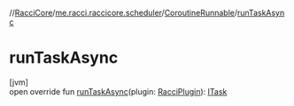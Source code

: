 //[RacciCore](../../../index.md)/[me.racci.raccicore.scheduler](../index.md)/[CoroutineRunnable](index.md)/[runTaskAsync](run-task-async.md)

# runTaskAsync

[jvm]\
open override fun [runTaskAsync](run-task-async.md)(plugin: [RacciPlugin](../../me.racci.raccicore/-racci-plugin/index.md)): [ITask](../-i-task/index.md)
